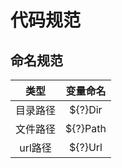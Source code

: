 代码规范
===============================
## 命名规范
类型|变量命名
:----:|:-----:
目录路径|${?}Dir
文件路径|${?}Path
url路径|${?}Url

